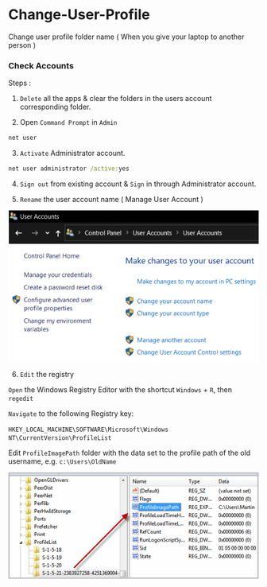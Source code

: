 # Change-User-Profile
Change user profile folder name ( When you give your laptop to another person )

### Check Accounts 

Steps :

1. `Delete` all the apps & clear the folders in the users account corresponding folder.

2. Open `Command Prompt` in `Admin` 

```cmd
net user
```

3. `Activate` Administrator account.

```cmd
net user administrator /active:yes
```

4. `Sign out` from existing account & `Sign` in through Administrator account.

5. `Rename` the user account name ( Manage User Account )

![Manage User Account](Manage.png)

6. `Edit` the registry

`Open` the Windows Registry Editor with the shortcut `Windows` + `R`, then `regedit`

`Navigate` to the following Registry key:

`HKEY_LOCAL_MACHINE\SOFTWARE\Microsoft\Windows NT\CurrentVersion\ProfileList`

Edit `ProfileImagePath` folder with the data set to the profile path of the old username, e.g. `c:\Users\OldName`

![Profile Image Path](ProfileImagePath.png)
